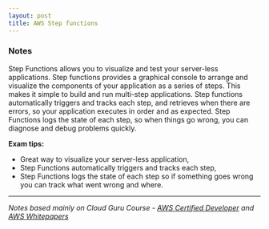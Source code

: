 ```yaml
---
layout: post
title: AWS Step functions
---
```


### Notes

Step Functions allows you to visualize and test your server-less applications. Step functions provides a graphical console to arrange and visualize the components of your application as a series of steps. This makes it simple to build and run multi-step applications. Step functions automatically triggers and tracks each step, and retrieves when there are errors, so your application executes in order and as expected. Step Functions logs the state of each step, so when things go wrong, you can diagnose and debug problems quickly. 

**Exam tips:**
* Great way to visualize your server-less application, 
* Step Functions automatically triggers and tracks each step, 
* Step Functions logs the state of each step so if something goes wrong you can track what went wrong and where. 

------------
*Notes based mainly on Cloud Guru Course - [AWS Certified Developer](https://acloud.guru/learn/aws-certified-developer-associate-june-2018) and [AWS Whitepapers](https://aws.amazon.com/whitepapers/)*
